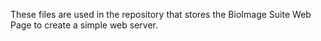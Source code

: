 These files are used in the repository that stores the BioImage Suite Web Page to create a simple web server.
